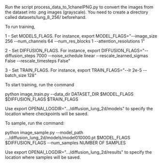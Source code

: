 Run the script process_data_to_1chanelPNG.py to convert the images from the dataset into .png images (grayscale). You need to create a directory called datasets/lung_8_256/ beforehand.

To run training, 

1 - Set MODELS_FLAGS. For instance, export MODEL_FLAGS="--image_size 256 --num_channels 64 --num_res_blocks 1 --attention_resolutions 1"

2 - Set DIFFUSION_FLAGS. For instance, export DIFFUSION_FLAGS="--diffusion_steps 7000 --noise_schedule linear --rescale_learned_sigmas False --rescale_timesteps False"

3 - Set TRAIN_FLAGS. For instance, export TRAIN_FLAGS="--lr 2e-5 --batch_size 128"

To start training, run the command

python image_train.py --data_dir DATASET_DIR  $MODEL_FLAGS $DIFFUSION_FLAGS $TRAIN_FLAGS

Use export OPENAI_LOGDIR=".../diffusion_lung_2d/models" to specify the location where checkpoints will be saved.

To sample, run the command:

python image_sample.py --model_path .../diffusion_lung_2d/models/model010000.pt  $MODEL_FLAGS $DIFFUSION_FLAGS --num_samples NUMBER OF SAMPLES

Use export OPENAI_LOGDIR=".../diffusion_lung_2d/results" to specify the location where samples will be saved.
